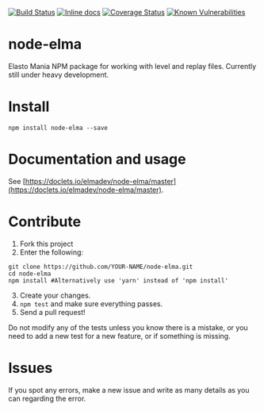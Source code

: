 [![Build Status](https://travis-ci.org/elmadev/node-elma.svg?branch=master)](https://travis-ci.org/elmadev/node-elma) [![Inline docs](http://inch-ci.org/github/elmadev/node-elma.svg?branch=master)](http://inch-ci.org/github/elmadev/node-elma) [![Coverage Status](https://coveralls.io/repos/github/elmadev/node-elma/badge.svg?branch=master)](https://coveralls.io/github/elmadev/node-elma?branch=master) [![Known Vulnerabilities](https://snyk.io/test/github/elmadev/node-elma/badge.svg)](https://snyk.io/test/github/elmadev/node-elma)

# node-elma
Elasto Mania NPM package for working with level and replay files. Currently still under heavy development.

# Install
`npm install node-elma --save`

# Documentation and usage
See [https://doclets.io/elmadev/node-elma/master](https://doclets.io/elmadev/node-elma/master).

# Contribute
1. Fork this project
2. Enter the following:
```shell
git clone https://github.com/YOUR-NAME/node-elma.git
cd node-elma
npm install #Alternatively use 'yarn' instead of 'npm install'
```
3. Create your changes.
4. `npm test` and make sure everything passes.
5. Send a pull request!

Do not modify any of the tests unless you know there is a mistake, or you need to add a new test for a new feature, or if something is missing.

# Issues
If you spot any errors, make a new issue and write as many details as you can regarding the error.
